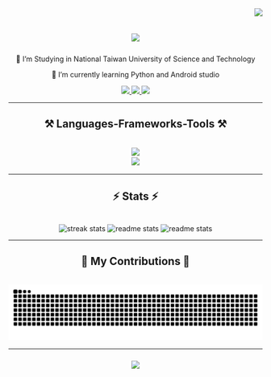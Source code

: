 <img align="right" src="https://visitor-badge.laobi.icu/badge?page_id=Yizhe0407.Yizhe0407" />

<h1 align="center">
    <img src="https://readme-typing-svg.herokuapp.com/?font=Righteous&size=35&center=true&vCenter=true&width=500&height=70&duration=4000&lines=Hi+There!+👋;+I'm+Liao+Yizhe!;" />
</h1>

<div align="center">
  
🔭 I’m Studying in National Taiwan University of Science and Technology

🌱 I’m currently learning Python and Android studio
 </div>

<div align="center"> 
  <a href="mailto:liaoyizhe75@gmail.com">
    <img src="https://img.shields.io/badge/Gmail-333333?style=for-the-badge&logo=gmail&logoColor=red" />
  </a>
  <a href="https://linkedin.com/in/yizhe-liao" target="_blank">
    <img src="https://img.shields.io/badge/LinkedIn-0077B5?style=for-the-badge&logo=linkedin&logoColor=white" target="_blank" />
  </a>
  <a href="https://www.instagram.com/yizhe_0407" target="_blank">
     <img src="https://img.shields.io/badge/-Instagram-%23E4405F?style=for-the-badge&logo=instagram&logoColor=white" target="_blank" /> 
  </a>
</div>

<hr/>

<h2 align="center">⚒️ Languages-Frameworks-Tools ⚒️</h2>
<br/>
<div align="center">
    <img src="https://skillicons.dev/icons?i=python,c,cpp,arduino,html,css,javascript,dotnet,kotlin,java" /><br/>
    <img src="https://skillicons.dev/icons?i=linux,github,vscode,visualstudio,androidstudio,git,ai,ps,md,powershell,vim" />
</div>

<hr/>

<h2 align="center">⚡ Stats ⚡</h2>
<br>
<div align=center>
  <img width=390 src="https://streak-stats.demolab.com?user=Yizhe0407&theme=merko" alt="streak stats"/>
  <img width=390 src="https://github-readme-stats.vercel.app/api?username=Yizhe0407&theme=merko" alt="readme stats" />
  <img src="https://github-readme-stats.vercel.app/api/top-langs/?username=Yizhe0407&theme=merko" alt="readme stats" />
</div>

<hr/>

<div align="center">
  <h2>🐍 My Contributions 🐍</h2>
  <br>
  <img alt="snake eating my contributions" src="https://raw.githubusercontent.com/Yizhe0407/Yizhe0407/output/github-contribution-grid-snake-dark.svg" />
</div>

<hr/>

<h3 align="center">
    <img src="https://readme-typing-svg.herokuapp.com/?font=Righteous&size=25&center=true&vCenter=true&width=500&height=70&duration=4000&lines=Thanks+for+visiting!+✌️">
</h3>
